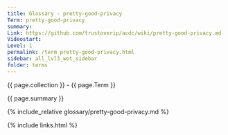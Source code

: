 ```yaml
---
title: Glossary - pretty-good-privacy
Term: pretty-good-privacy
summary: 
Link: https://github.com/trustoverip/acdc/wiki/pretty-good-privacy.md
Videostart: 
Level: 1
permalink: /term_pretty-good-privacy.html
sidebar: all_lvl3_wot_sidebar
folder: terms
---
```


{{ page.collection }} - {{ page.Term }}

   {{ page.summary }}

{% include_relative glossary/pretty-good-privacy.md %}

 {% include links.html %} 
